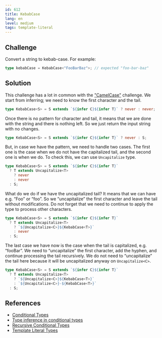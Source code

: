 ```yaml
---
id: 612
title: KebabCase
lang: en
level: medium
tags: template-literal
---
```


## Challenge

Convert a string to kebab-case.
For example:

```typescript
type kebabCase = KebabCase<"FooBarBaz">; // expected "foo-bar-baz"
```

## Solution

This challenge has a lot in common with the ["CamelCase"](./hard-camelcase.md) challenge.
We start from inferring; we need to know the first character and the tail.

```typescript
type KebabCase<S> = S extends `${infer C}${infer T}` ? never : never;
```

Once there is no pattern for character and tail, it means that we are done with the string and there is nothing left.
So we just return the input string with no changes.

```typescript
type KebabCase<S> = S extends `${infer C}${infer T}` ? never : S;
```

But, in case we have the pattern, we need to handle two cases.
The first one is the case when we do not have the capitalized tail, and the second one is when we do.
To check this, we can use `Uncapitalize` type.

```typescript
type KebabCase<S> = S extends `${infer C}${infer T}`
  ? T extends Uncapitalize<T>
    ? never
    : never
  : S;
```

What do we do if we have the uncapitalized tail?
It means that we can have e.g. “Foo” or “foo”.
So we “uncapitalize” the first character and leave the tail without modifications.
Do not forget that we need to continue to apply the type to process other characters.

```typescript
type KebabCase<S> = S extends `${infer C}${infer T}`
  ? T extends Uncapitalize<T>
    ? `${Uncapitalize<C>}${KebabCase<T>}`
    : never
  : S;
```

The last case we have now is the case when the tail is capitalized, e.g. “fooBar”.
We need to “uncapitalize” the first character, add the hyphen, and continue processing the tail recursively.
We do not need to “uncapitalize” the tail here because it will be uncapitalized anyway on `Uncapitalize<C>`.

```typescript
type KebabCase<S> = S extends `${infer C}${infer T}`
  ? T extends Uncapitalize<T>
    ? `${Uncapitalize<C>}${KebabCase<T>}`
    : `${Uncapitalize<C>}-${KebabCase<T>}`
  : S;
```

## References

- [Conditional Types](https://www.typescriptlang.org/docs/handbook/2/conditional-types.html)
- [Type inference in conditional types](https://www.typescriptlang.org/docs/handbook/2/conditional-types.html#inferring-within-conditional-types)
- [Recursive Conditional Types](https://www.typescriptlang.org/docs/handbook/release-notes/typescript-4-1.html#recursive-conditional-types)
- [Template Literal Types](https://www.typescriptlang.org/docs/handbook/release-notes/typescript-4-1.html#template-literal-types)
